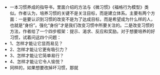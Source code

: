 - 一本习惯养成的指导书，里面介绍的方法与《微习惯》《福格行为模型》类似。作者认为，培养习惯的关键不是关注目标，而是建立体系。主要有两个方面：一是要认识到习惯的改变不是为了达成目标，而是希望成为什么样的人，也就是“身份”。强化“身份”才是我们改变习惯中所要关注的。二是改变习惯的方法，作者给了一个四步框架：提示、渴求、反应和奖励。对于想要培养的好习惯，试着问这四个问题：
- 1、怎样才能让它显而易见？
- 2、怎样才能让它更有吸引力？
- 3、怎样才能让它简单易行？
- 4、怎样才能让它令人愉悦？
- 同样的，如果想要改掉坏习惯，那就